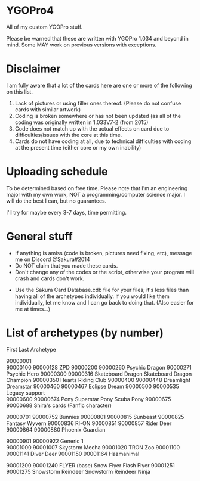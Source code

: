 # YGOPro4
All of my custom YGOPro stuff. 

Please be warned that these are written with YGOPro 1.034 and beyond in mind. Some MAY work on previous versions with exceptions.

# Disclaimer

I am fully aware that a lot of the cards here are one or more of the following on this list.
1. Lack of pictures or using filler ones thereof. (Please do not confuse cards with similar artwork)
2. Coding is broken somewhere or has not been updated (as all of the coding was originally written in 1.033V7-2 (from 2015)
3. Code does not match up with the actual effects on card due to difficulties/issues with the core at this time.
4. Cards do not have coding at all, due to technical difficulties with coding at the present time (either core or my own inability)

# Uploading schedule

To be determined based on free time. Please note that I'm an engineering major with my own work, NOT a programming/computer science major. I will do the best I can, but no guarantees.

I'll try for maybe every 3-7 days, time permitting.

# General stuff
- If anything is amiss (code is broken, pictures need fixing, etc), message me on Discord @Sakura#2014
- Do NOT claim that you made these cards.
- Don't change any of the codes or the script, otherwise your program will crash and cards don't work.
* Use the Sakura Card Database.cdb file for your files; itʻs less files than having all of the archetypes individually. If you would like them individually, let me know and I can go back to doing that. (Also easier for me at times...)

# List of archetypes (by number)

First     Last      Archetype

90000001				
90000100	90000128	ZPD
90000200	90000260	Psychic Dragon
90000271		        Psychic Hero
90000300	90000316	Skateboard Dragon
		                Skateboard Dragon Champion
90000350		        Hearts Riding Club
90000400	90000448	Dreamlight
		                Dreamstar
90000460	90000467	Eclipse Dream
90000500	90000535	Legacy support		
90000600	90000674	Pony
		                Superstar Pony
                    Scuba Pony
90000675	90000688	Shira's cards	(Fanfic character)
				
90000701	90000752	Bunnies
90000801	90000815	Sunbeast
90000825		        Fantasy Wyvern
90000836		        RI-ON
90000851	90000857	Rider Deer
90000864	90000880	Phoenix Guardian

90000901	90000922	Generic 1		
90001000	90001007	Skystorm Mecha
90001020		        TRON Zoo
90001100	90001141	Diver Deer
90001150	90001164	Hazmanimal
				
90001200	90001240	FLYER (base)
		                Snow Flyer
		                Flash Flyer
90001251	90001275	Snowstorm Reindeer
		                Snowstorm Reindeer Ninja
